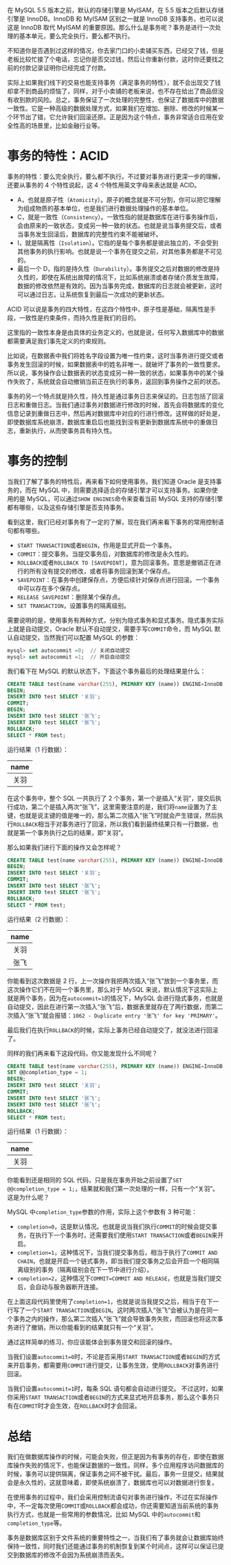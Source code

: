 


在 MySQL 5.5 版本之前，默认的存储引擎是 MyISAM，在 5.5 版本之后默认存储引擎是 InnoDB。InnoDB 和 MyISAM 区别之一就是 InnoDB 支持事务，也可以说这是 InnoDB 取代 MyISAM 的重要原因。那么什么是事务呢？事务是进行一次处理的基本单元，要么完全执行，要么都不执行。

不知道你是否遇到过这样的情况，你去家门口的小卖铺买东西，已经交了钱，但是老板比较忙接了个电话，忘记你是否交过钱，然后让你重新付款，这时你还要找之前的付款记录证明你已经完成了付款。

实际上如果我们线下的交易也能支持事务（满足事务的特性），就不会出现交了钱却拿不到商品的烦恼了，同样，对于小卖铺的老板来说，也不存在给出了商品但没有收到款的风险。总之，事务保证了一次处理的完整性，也保证了数据库中的数据一致性。它是一种高级的数据处理方式，如果我们在增加、删除、修改的时候某一个环节出了错，它允许我们回滚还原。正是因为这个特点，事务非常适合应用在安全性高的场景里，比如金融行业等。
# 事务的特性：ACID
事务的特性：要么完全执行，要么都不执行。不过要对事务进行更深一步的理解，还要从事务的 4 个特性说起，这 4 个特性用英文字母来表达就是 ACID。

* A，也就是原子性（`Atomicity`）。原子的概念就是不可分割，你可以把它理解为组成物质的基本单位，也是我们进行数据处理操作的基本单位。
* C，就是一致性（`Consistency`）。一致性指的就是数据库在进行事务操作后，会由原来的一致状态，变成另一种一致的状态。也就是说当事务提交后，或者当事务发生回滚后，数据库的完整性约束不能被破坏。
* I，就是隔离性（`Isolation`）。它指的是每个事务都是彼此独立的，不会受到其他事务的执行影响。也就是说一个事务在提交之前，对其他事务都是不可见的。
* 最后一个 D，指的是持久性（`Durability`）。事务提交之后对数据的修改是持久性的，即使在系统出故障的情况下，比如系统崩溃或者存储介质发生故障，数据的修改依然是有效的。因为当事务完成，数据库的日志就会被更新，这时可以通过日志，让系统恢复到最后一次成功的更新状态。

ACID 可以说是事务的四大特性，在这四个特性中，原子性是基础，隔离性是手段，一致性是约束条件，而持久性是我们的目的。

这里指的一致性本身是由具体的业务定义的，也就是说，任何写入数据库中的数据都需要满足我们事先定义的约束规则。

比如说，在数据表中我们将姓名字段设置为唯一性约束，这时当事务进行提交或者事务发生回滚的时候，如果数据表中的姓名非唯一，就破坏了事务的一致性要求。所以说，事务操作会让数据表的状态变成另一种一致的状态，如果事务中的某个操作失败了，系统就会自动撤销当前正在执行的事务，返回到事务操作之前的状态。

事务的另一个特点就是持久性，持久性是通过事务日志来保证的。日志包括了回滚日志和重做日志。当我们通过事务对数据进行修改的时候，首先会将数据库的变化信息记录到重做日志中，然后再对数据库中对应的行进行修改。这样做的好处是，即使数据库系统崩溃，数据库重启后也能找到没有更新到数据库系统中的重做日志，重新执行，从而使事务具有持久性。
# 事务的控制
当我们了解了事务的特性后，再来看下如何使用事务。我们知道 Oracle 是支持事务的，而在 MySQL 中，则需要选择适合的存储引擎才可以支持事务。如果你使用的是 MySQL，可以通过`SHOW ENGINES`命令来查看当前 MySQL 支持的存储引擎都有哪些，以及这些存储引擎是否支持事务。

看到这里，我们已经对事务有了一定的了解，现在我们再来看下事务的常用控制语句都有哪些。
* `START TRANSACTION`或者`BEGIN`，作用是显式开启一个事务。
* `COMMIT`：提交事务。当提交事务后，对数据库的修改是永久性的。
* `ROLLBACK`或者`ROLLBACK TO [SAVEPOINT]`，意为回滚事务。意思是撤销正在进行的所有没有提交的修改，或者将事务回滚到某个保存点。
* `SAVEPOINT`：在事务中创建保存点，方便后续针对保存点进行回滚。一个事务中可以存在多个保存点。
* `RELEASE SAVEPOINT`：删除某个保存点。
* `SET TRANSACTION`，设置事务的隔离级别。

需要说明的是，使用事务有两种方式，分别为隐式事务和显式事务。隐式事务实际上就是自动提交，Oracle 默认不自动提交，需要手写`COMMIT`命令，而 MySQL 默认自动提交，当然我们可以配置 MySQL 的参数：
```sql
mysql> set autocommit =0;  // 关闭自动提交
mysql> set autocommit =1;  // 开启自动提交
```
我们看下在 MySQL 的默认状态下，下面这个事务最后的处理结果是什么：
```sql
CREATE TABLE test(name varchar(255), PRIMARY KEY (name)) ENGINE=InnoDB;
BEGIN;
INSERT INTO test SELECT '关羽';
COMMIT;
BEGIN;
INSERT INTO test SELECT '张飞';
INSERT INTO test SELECT '张飞';
ROLLBACK;
SELECT * FROM test;
```
运行结果（1 行数据）：

| name |
| :--: |
| 关羽 |

在这个事务中，整个 SQL 一共执行了 2 个事务，第一个是插入“关羽”，提交后执行成功，第二个是插入两次“张飞”，这里需要注意的是，我们将`name`设置为了主键，也就是说主键的值是唯一的，那么第二次插入“张飞”时就会产生错误，然后执行`ROLLBACK`相当于对事务进行了回滚，所以我们看到最终结果只有一行数据，也就是第一个事务执行之后的结果，即“关羽”。

那么如果我们进行下面的操作又会怎样呢？
```sql
CREATE TABLE test(name varchar(255), PRIMARY KEY (name)) ENGINE=InnoDB;
BEGIN;
INSERT INTO test SELECT '关羽';
COMMIT;
INSERT INTO test SELECT '张飞';
INSERT INTO test SELECT '张飞';
ROLLBACK;
SELECT * FROM test;
```
运行结果（2 行数据）：

| name |
| :--: |
| 关羽 |
| 张飞 |

你能看到这次数据是 2 行，上一次操作我把两次插入“张飞”放到一个事务里，而这次操作它们不在同一个事务里，那么对于 MySQL 来说，默认情况下这实际上就是两个事务，因为在`autocommit=1`的情况下，MySQL 会进行隐式事务，也就是自动提交，因此在进行第一次插入“张飞”后，数据表里就存在了两行数据，而第二次插入“张飞”就会报错：`1062 - Duplicate entry '张飞' for key 'PRIMARY'`。

最后我们在执行`ROLLBACK`的时候，实际上事务已经自动提交了，就没法进行回滚了。

同样的我们再来看下这段代码，你又能发现什么不同呢？
```sql
CREATE TABLE test(name varchar(255), PRIMARY KEY (name)) ENGINE=InnoDB;
SET @@completion_type = 1;
BEGIN;
INSERT INTO test SELECT '关羽';
COMMIT;
INSERT INTO test SELECT '张飞';
INSERT INTO test SELECT '张飞';
ROLLBACK;
SELECT * FROM test;
```
运行结果（1 行数据）：

| name |
| :--: |
| 关羽 |

你能看到还是相同的 SQL 代码，只是我在事务开始之前设置了`SET @@completion_type = 1;`，结果就和我们第一次处理的一样，只有一个“关羽”。这是为什么呢？

MySQL 中`completion_type`参数的作用，实际上这个参数有 3 种可能：
* `completion=0`，这是默认情况。也就是说当我们执行`COMMIT`的时候会提交事务，在执行下一个事务时，还需要我们使用`START TRANSACTION`或者`BEGIN`来开启。
* `completion=1`，这种情况下，当我们提交事务后，相当于执行了`COMMIT AND CHAIN`，也就是开启一个链式事务，即当我们提交事务之后会开启一个相同隔离级别的事务（隔离级别会在下一节中进行介绍）。
* `completion=2`，这种情况下`COMMIT=COMMIT AND RELEASE`，也就是当我们提交后，会自动与服务器断开连接。

在上面这段代码里使用了`completion=1`，也就是说当我提交之后，相当于在下一行写了一个`START TRANSACTION`或`BEGIN`。这时两次插入“张飞”会被认为是在同一个事务之内的操作，那么第二次插入“张飞”就会导致事务失败，而回滚也将这次事务进行了撤销，所以你能看到的结果就只有一个“关羽”。

通过这样简单的练习，你应该能体会到事务提交和回滚的操作。

当我们设置`autocommit=0`时，不论是否采用`START TRANSACTION`或者`BEGIN`的方式来开启事务，都需要用`COMMIT`进行提交，让事务生效，使用`ROLLBACK`对事务进行回滚。

当我们设置`autocommit=1`时，每条 SQL 语句都会自动进行提交。
不过这时，如果你采用`START TRANSACTION`或者`BEGIN`的方式来显式地开启事务，那么这个事务只有在`COMMIT`时才会生效，在`ROLLBACK`时才会回滚。
# 总结
我们在做数据库操作的时候，可能会失败，但正是因为有事务的存在，即使在数据库操作失败的情况下，也能保证数据的一致性。同样，多个应用程序访问数据库的时候，事务可以提供隔离，保证事务之间不被干扰。最后，事务一旦提交，结果就会是永久性的，这就意味着，即使系统崩溃了，数据库也可以对数据进行恢复。

在使用事务的过程中，我们会采用控制流语句对事务进行操作，不过在实际操作中，不一定每次使用`COMMIT`或`ROLLBACK`都会成功，你还需要知道当前系统的事务执行方式，也就是一些常用的参数情况，比如 MySQL 中的`autocommit`和`completion_type`等。

事务是数据库区别于文件系统的重要特性之一，当我们有了事务就会让数据库始终保持一致性，同时我们还能通过事务的机制恢复到某个时间点，这样可以保证已提交到数据库的修改不会因为系统崩溃而丢失。